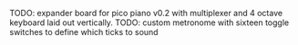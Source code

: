 TODO: expander board for pico piano v0.2 with multiplexer and 4 octave keyboard laid out vertically.
TODO: custom metronome with sixteen toggle switches to define which ticks to sound